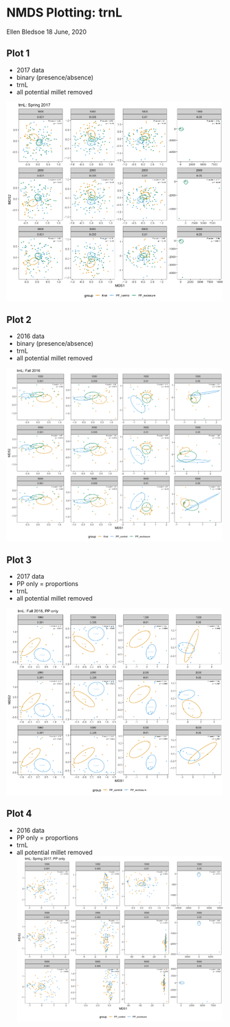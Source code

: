 NMDS Plotting: trnL
================
Ellen Bledsoe
18 June, 2020

## Plot 1

  - 2017 data
  - binary (presence/absence)
  - trnL
  - all potential millet
removed

<img src="Plotting_NMDS_trnL_files/figure-gfm/figure1-1.png" style="display: block; margin: auto;" />

## Plot 2

  - 2016 data
  - binary (presence/absence)
  - trnL
  - all potential millet
removed

<img src="Plotting_NMDS_trnL_files/figure-gfm/figure2-1.png" style="display: block; margin: auto;" />

## Plot 3

  - 2017 data
  - PP only = proportions
  - trnL
  - all potential millet
removed

<img src="Plotting_NMDS_trnL_files/figure-gfm/figure3-1.png" style="display: block; margin: auto;" />

## Plot 4

  - 2016 data
  - PP only = proportions
  - trnL
  - all potential millet removed
    <img src="Plotting_NMDS_trnL_files/figure-gfm/figure4-1.png" style="display: block; margin: auto;" />
